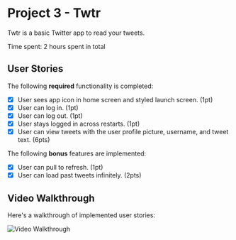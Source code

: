# Project 3 - Twtr

Twtr is a basic Twitter app to read your tweets.

Time spent: 2 hours spent in total

## User Stories

The following **required** functionality is completed:

- [x] User sees app icon in home screen and styled launch screen. (1pt)
- [x] User can log in. (1pt)
- [x] User can log out. (1pt)
- [x] User stays logged in across restarts. (1pt)
- [x] User can view tweets with the user profile picture, username, and tweet text. (6pts)

The following **bonus** features are implemented:

- [x] User can pull to refresh. (1pt)
- [x] User can load past tweets infinitely. (2pts)

## Video Walkthrough

Here's a walkthrough of implemented user stories:

<img src='https://github.com/paizaga/Twtr/blob/deadc1cfd3cd228798d91e8b10ab47af72e8b88b/ezgif.com-gif-maker-2.gif' title='Video Walkthrough' width='' alt='Video Walkthrough' />


